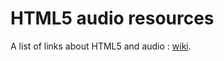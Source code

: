 HTML5 audio resources
=====================

A list of links about HTML5 and audio : [wiki](https://github.com/ggregoire/HTML5-audio-resources/wiki/links).